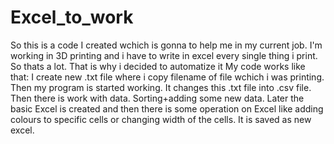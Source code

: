 # Excel_to_work
So this is a code I created wchich is gonna to help me in my current job. I'm working in 3D printing and i have to write in excel every single thing i print. So thats a lot. That is why i decided to automatize it
My code works like that:
I create new .txt file where i copy filename of file wchich i was printing. Then my program is started working. 
It changes this .txt file into .csv file. 
Then there is work with data. Sorting+adding some new data. 
Later the basic Excel is created and then there is some operation on Excel like adding colours to specific cells or changing width of the cells. It is saved as new excel.


